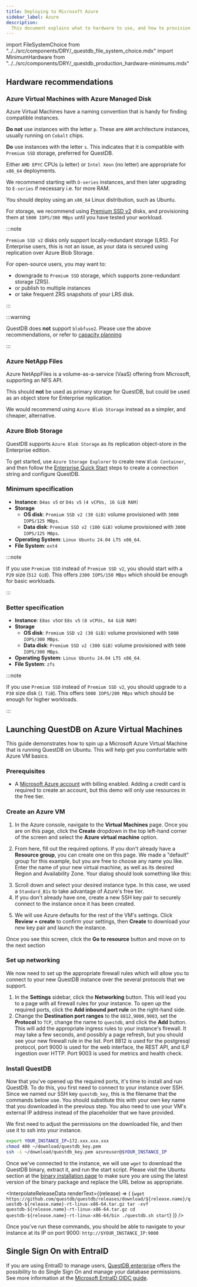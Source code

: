 ```yaml
---
title: Deploying to Microsoft Azure
sidebar_label: Azure
description:
  This document explains what to hardware to use, and how to provision QuestDB on Microsoft Azure.
---
```


import FileSystemChoice from "../../src/components/DRY/_questdb_file_system_choice.mdx"
import MinimumHardware from "../../src/components/DRY/_questdb_production_hardware-minimums.mdx"

## Hardware recommendations

<MinimumHardware />

### Azure Virtual Machines with Azure Managed Disk

Azure Virtual Machines have a naming convention that is handy for finding compatible instances.

**Do not** use instances with the letter `p`. These are `ARM` architecture instances, usually running
on `Cobalt` chips.

**Do** use instances with the letter `s`. This indicates that it is compatible with `Premium SSD` storage,
preferred for QuestDB.

Either `AMD EPYC` CPUs (`a` letter) or `Intel Xeon` (no letter) are appropriate for `x86_64` deployments.

We recommend starting with `D-series` instances, and then later upgrading to `E-series` if necessary i.e. for more RAM.

You should deploy using an  `x86_64` Linux distribution, such as Ubuntu.

For storage, we recommend using [Premium SSD v2](https://learn.microsoft.com/en-us/azure/virtual-machines/disks-types#premium-ssd-v2) disks, 
and provisioning them at `5000 IOPS/300 MBps` until you have tested your workload.

:::note

`Premium SSD v2` disks only support locally-redundant storage (LRS). For Enterprise users, this
is not an issue, as your data is secured using replication over Azure Blob Storage.

For open-source users, you may want to:

- downgrade to `Premium SSD` storage, which supports zone-redundant storage (ZRS).
- or publish to multiple instances
- or take frequent ZRS snapshots of your LRS disk.

:::

<FileSystemChoice />

:::warning

QuestDB does **not** support `blobfuse2`. Please use the above recommendations, or refer to [capacity planning](/docs/operations/capacity-planning/)

:::

### Azure NetApp Files

Azure NetAppFiles is a volume-as-a-service (VaaS) offering from Microsoft, supporting an NFS API.

This should **not** be used as primary storage for QuestDB, but could be used as an object store for Enterprise replication.

We would recommend using `Azure Blob Storage` instead as a simpler, and cheaper, alternative.

### Azure Blob Storage

QuestDB supports `Azure Blob Storage` as its replication object-store in the Enterprise edition.

To get started, use `Azure Storage Explorer` to create new `Blob Container`, and then follow the 
[Enterprise Quick Start](../guides/enterprise-quick-start.md) steps to create a connection string and 
configure QuestDB.

### Minimum specification

- **Instance**:  `D4as v5` or `D4s v5` `(4 vCPUs, 16 GiB RAM)`
- **Storage**
    - **OS disk**: `Premium SSD v2 (30 GiB)` volume provisioned with `3000 IOPS/125 MBps`.
    - **Data disk**: `Premium SSD v2 (100 GiB)` volume provisioned with `3000 IOPS/125 MBps`.
- **Operating System**: `Linux Ubuntu 24.04 LTS x86_64`.
- **File System**: `ext4`

:::note

If you use `Premium SSD` instead of `Premium SSD v2`, you should start with a `P20` size (`512 GiB`).
This offers `2300 IOPS/150 MBps` which should be enough for basic workloads.

:::

### Better specification

- **Instance**: `E8as v5`or `E8s v5` `(8 vCPUs, 64 GiB RAM)`
- **Storage**
    - **OS disk**: `Premium SSD v2 (30 GiB)` volume provisioned with `5000 IOPS/300 MBps`.
    - **Data disk**: `Premium SSD v2 (300 GiB)` volume provisioned with `5000 IOPS/300 MBps`.
- **Operating System**: `Linux Ubuntu 24.04 LTS x86_64`.
- **File System**: `zfs`

:::note

If you use `Premium SSD` instead of `Premium SSD v2`, you should upgrade to a `P30` size disk (`1 TiB`).
This offers `5000 IOPS/200 MBps` which should be enough for higher workloads.

:::

## Launching QuestDB on Azure Virtual Machines

This guide demonstrates how to spin up a Microsoft Azure Virtual Machine that is
running QuestDB on Ubuntu. This will help get you comfortable with Azure VM
basics.

### Prerequisites

- A [Microsoft Azure account](https://azure.microsoft.com/) with billing
  enabled. Adding a credit card is required to create an account, but this demo
  will only use resources in the free tier.

### Create an Azure VM

1. In the Azure console, navigate to the **Virtual Machines** page. Once you are
   on this page, click the **Create** dropdown in the top left-hand corner of
   the screen and select the **Azure virtual machine** option.

2. From here, fill out the required options. If you don't already have a
   **Resource group**, you can create one on this page. We made a "default"
   group for this example, but you are free to choose any name you like. Enter
   the name of your new virtual machine, as well as its desired Region and
   Availability Zone. Your dialog should look something like this:

<Screenshot
alt="The Create Instance dialog on Microsoft Azure"
src="images/guides/microsoft-azure-ubuntu/create-vm.webp"
width={450}
title="Click to zoom"
/>

3. Scroll down and select your desired instance type. In this case, we used a
   `Standard_B1s` to take advantage of Azure's free tier.
4. If you don't already have one, create a new SSH key pair to securely connect
   to the instance once it has been created.

<Screenshot
alt="The Create Instance dialog on Microsoft Azure, continued"
src="images/guides/microsoft-azure-ubuntu/ssh-setup.webp"
width={450}
title="Click to zoom"
/>

5. We will use Azure defaults for the rest of the VM's settings. Click
   **Review + create** to confirm your settings, then **Create** to download
   your new key pair and launch the instance.

<Screenshot
alt="Deployment Complete"
src="images/guides/microsoft-azure-ubuntu/deployment-complete.webp"
width={450}
title="Click to zoom"
/>

Once you see this screen, click the **Go to resource** button and move on to the
next section

### Set up networking

We now need to set up the appropriate firewall rules which will allow you to
connect to your new QuestDB instance over the several protocols that we support.

1. In the **Settings** sidebar, click the **Networking** button. This will lead
   you to a page with all firewall rules for your instance. To open up the
   required ports, click the **Add inbound port rule** on the right-hand side.
2. Change the **Destination port ranges** to the `8812,9000,9003`, set the
   **Protocol** to `TCP`, change the name to `questdb`, and click the **Add**
   button. This will add the appropriate ingress rules to your instance's
   firewall. It may take a few seconds, and possibly a page refresh, but you
   should see your new firewall rule in the list. Port 8812 is used for the
   postgresql protocol, port 9000 is used for the web interface, the REST API,
   and ILP ingestion over HTTP. Port 9003 is used for metrics and health check.

<Screenshot
alt="Firewall rules for your Azure VM"
src="images/guides/microsoft-azure-ubuntu/firewall-rules.webp"
width={450}
title="Click to zoom"
/>

### Install QuestDB

Now that you've opened up the required ports, it's time to install and run
QuestDB. To do this, you first need to connect to your instance over SSH. Since
we named our SSH key `questdb_key`, this is the filename that the commands below
use. You should substitute this with your own key name that you downloaded in
the previous step. You also need to use your VM's external IP address instead of
the placeholder that we have provided.

We first need to adjust the permissions on the downloaded file, and then use it
to ssh into your instance.

```bash
export YOUR_INSTANCE_IP=172.xxx.xxx.xxx
chmod 400 ~/download/questdb_key.pem
ssh -i ~/download/questdb_key.pem azureuser@$YOUR_INSTANCE_IP
```

Once we've connected to the instance, we will use `wget`
to download the QuestDB binary, extract it, and run the start script. Please visit
the Ubuntu section at the [binary installation page](/download/) to make sure you are using the latest
version of the binary package and replace the URL below as appropriate.

<InterpolateReleaseData
renderText={(release) => (
<CodeBlock className="language-bash">
{`wget https://github.com/questdb/questdb/releases/download/${release.name}/questdb-${release.name}-rt-linux-x86-64.tar.gz
tar -xvf questdb-${release.name}-rt-linux-x86-64.tar.gz
cd questdb-${release.name}-rt-linux-x86-64/bin
./questdb.sh start`}
</CodeBlock>
)}
/>

Once you've run these commands, you should be able to navigate to your instance
at its IP on port 9000: `http://$YOUR_INSTANCE_IP:9000`

<Screenshot
alt="Firewall rules for your Azure VM"
src="images/guides/microsoft-azure-ubuntu/web-console.webp"
width={450}
title="Click to zoom"
/>

## Single Sign On with EntraID

If you are using EntraID to manage users, [QuestDB enterprise](/enterprise/) offers the possibility to do Single Sign On and manage your database permissions.
See more information at the [Microsoft EntraID OIDC guide](/docs/guides/microsoft-entraid-oidc/).
